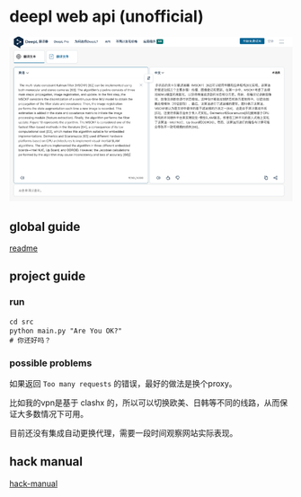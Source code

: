 # deepl web api (unofficial)

![img.png](assets/cover.png)

## global guide

[readme](../readme.md)

## project guide

### run

```shell
cd src
python main.py "Are You OK?"
# 你还好吗？
```

### possible problems

如果返回 `Too many requests` 的错误，最好的做法是换个proxy。

比如我的vpn是基于 clashx 的，所以可以切换欧美、日韩等不同的线路，从而保证大多数情况下可用。

目前还没有集成自动更换代理，需要一段时间观察网站实际表现。

## hack manual

[hack-manual](./hack-manual.md)
